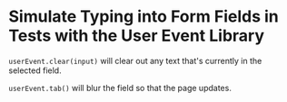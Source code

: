 # Simulate Typing into Form Fields in Tests with the User Event Library

<TimeStamp start="1:25" end="1:30">

`userEvent.clear(input)` will clear out any text that's currently in the selected field.

</TimeStamp>

<TimeStamp start="1:35" end="1:40">

`userEvent.tab()` will blur the field so that the page updates.

</TimeStamp>

